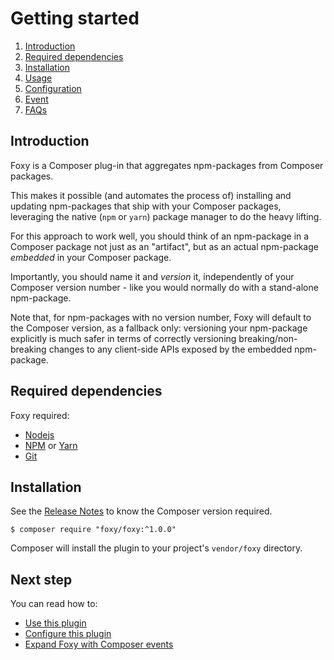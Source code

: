 Getting started
===============

1. [Introduction](index.md#introduction)
2. [Required dependencies](index.md#required-dependencies)
3. [Installation](index.md#installation)
4. [Usage](usage.md)
5. [Configuration](config.md)
6. [Event](events.md)
7. [FAQs](faqs.md)

## Introduction

Foxy is a Composer plug-in that aggregates npm-packages from Composer packages.

This makes it possible (and automates the process of) installing and updating npm-packages that ship with your Composer packages, leveraging the native (`npm` or `yarn`) package manager to do the heavy lifting.

For this approach to work well, you should think of an npm-package in a Composer package not just as an "artifact", but as an actual npm-package *embedded* in your Composer package.

Importantly, you should name it and *version* it, independently of your Composer version number - like you would normally do with a stand-alone npm-package.

Note that, for npm-packages with no version number, Foxy will default to the Composer version, as a fallback only: versioning your npm-package explicitly is much safer in terms of correctly versioning breaking/non-breaking changes to any client-side APIs exposed by the embedded npm-package.

## Required dependencies

Foxy required:

- [Nodejs](https://nodejs.org)
- [NPM](https://www.npmjs.com) or [Yarn](https://yarnpkg.com)
- [Git](https://git-scm.com)

## Installation

See the [Release Notes](https://github.com/fxpio/foxy/releases)
to know the Composer version required.

```shell
$ composer require "foxy/foxy:^1.0.0"
```

Composer will install the plugin to your project's `vendor/foxy` directory.

## Next step

You can read how to:

- [Use this plugin](usage.md)
- [Configure this plugin](config.md)
- [Expand Foxy with Composer events](events.md)
